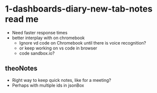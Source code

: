 # 1-dashboards-diary-new-tab-notes read me


* Need faster response times
* better interplay with on chromebook
	* Ignore vd code on Chromebook until there is voice recognition?
	* or keep working on vs code in browser
	* code sandbox.io?

## theoNotes

* Right way to keep quick notes, like for a meeting?
* Perhaps with multiple ids in jsonBox

